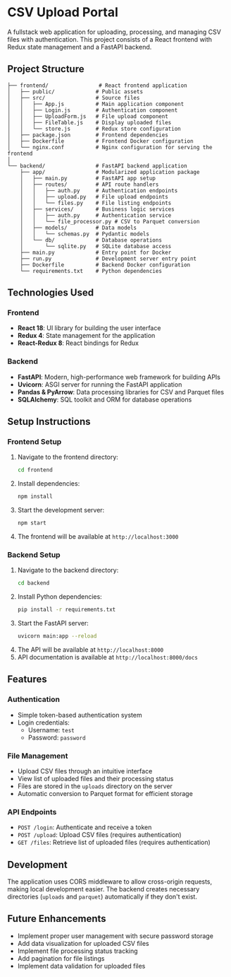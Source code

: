 # CSV Upload Portal

A fullstack web application for uploading, processing, and managing CSV files with authentication. This project consists of a React frontend with Redux state management and a FastAPI backend.

## Project Structure

```
├── frontend/                # React frontend application
│   ├── public/             # Public assets
│   ├── src/                # Source files
│   │   ├── App.js          # Main application component
│   │   ├── Login.js        # Authentication component
│   │   ├── UploadForm.js   # File upload component
│   │   ├── FileTable.js    # Display uploaded files
│   │   └── store.js        # Redux store configuration
│   ├── package.json        # Frontend dependencies
│   ├── Dockerfile          # Frontend Docker configuration
│   └── nginx.conf          # Nginx configuration for serving the frontend
│
└── backend/                # FastAPI backend application
    ├── app/                # Modularized application package
    │   ├── main.py         # FastAPI app setup
    │   ├── routes/         # API route handlers
    │   │   ├── auth.py     # Authentication endpoints
    │   │   ├── upload.py   # File upload endpoints
    │   │   └── files.py    # File listing endpoints
    │   ├── services/       # Business logic services
    │   │   ├── auth.py     # Authentication service
    │   │   └── file_processor.py # CSV to Parquet conversion
    │   ├── models/         # Data models
    │   │   └── schemas.py  # Pydantic models
    │   └── db/             # Database operations
    │       └── sqlite.py   # SQLite database access
    ├── main.py             # Entry point for Docker
    ├── run.py              # Development server entry point
    ├── Dockerfile          # Backend Docker configuration
    └── requirements.txt    # Python dependencies
```

## Technologies Used

### Frontend
- **React 18**: UI library for building the user interface
- **Redux 4**: State management for the application
- **React-Redux 8**: React bindings for Redux

### Backend
- **FastAPI**: Modern, high-performance web framework for building APIs
- **Uvicorn**: ASGI server for running the FastAPI application
- **Pandas & PyArrow**: Data processing libraries for CSV and Parquet files
- **SQLAlchemy**: SQL toolkit and ORM for database operations

## Setup Instructions

### Frontend Setup
1. Navigate to the frontend directory:
   ```bash
   cd frontend
   ```
2. Install dependencies:
   ```bash
   npm install
   ```
3. Start the development server:
   ```bash
   npm start
   ```
4. The frontend will be available at `http://localhost:3000`

### Backend Setup
1. Navigate to the backend directory:
   ```bash
   cd backend
   ```
2. Install Python dependencies:
   ```bash
   pip install -r requirements.txt
   ```
3. Start the FastAPI server:
   ```bash
   uvicorn main:app --reload
   ```
4. The API will be available at `http://localhost:8000`
5. API documentation is available at `http://localhost:8000/docs`

## Features

### Authentication
- Simple token-based authentication system
- Login credentials: 
  - Username: `test`
  - Password: `password`

### File Management
- Upload CSV files through an intuitive interface
- View list of uploaded files and their processing status
- Files are stored in the `uploads` directory on the server
- Automatic conversion to Parquet format for efficient storage

### API Endpoints
- `POST /login`: Authenticate and receive a token
- `POST /upload`: Upload CSV files (requires authentication)
- `GET /files`: Retrieve list of uploaded files (requires authentication)

## Development

The application uses CORS middleware to allow cross-origin requests, making local development easier. The backend creates necessary directories (`uploads` and `parquet`) automatically if they don't exist.

## Future Enhancements

- Implement proper user management with secure password storage
- Add data visualization for uploaded CSV files
- Implement file processing status tracking
- Add pagination for file listings
- Implement data validation for uploaded files
